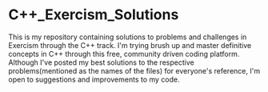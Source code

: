 # C++_Exercism_Solutions
This is my repository containing solutions to problems and challenges in Exercism through the C++ track.
I'm trying brush up and master definitive concepts in C++ through this free, community driven coding platform.
Although I've posted my best solutions to the respective problems(mentioned as the names of the files) for everyone's reference, I'm open to suggestions and improvements to my code.
